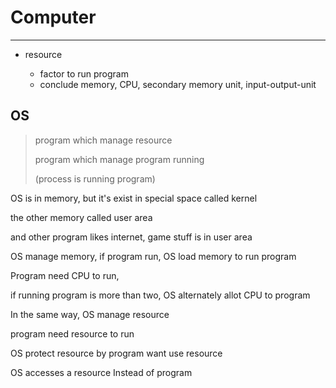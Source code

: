 # Computer

---

- resource
  
  - factor to run program
  - conclude memory, CPU, secondary memory unit, input-output-unit

## OS

> program which manage resource
> 
> program which manage program running 
> 
> (process is running program)



OS is in memory, but it's exist in special space called kernel

the other memory called user area

and other program likes internet, game stuff is in user area

OS manage memory, if program run, OS load memory to run program

Program need CPU to run, 

if running program is more than two, OS alternately allot CPU to program



In the same way,  OS manage resource

program need resource to run

OS protect resource by program want use resource

OS accesses a resource Instead of program




